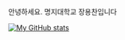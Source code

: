 안녕하세요.
명지대학교
장용찬입니다

[![My GitHub stats](https://github-readme-stats.vercel.app/api?username=jyc4833@gmail.com)](https://github.com/jyc4833@gmail.com/github-readme-stats)
